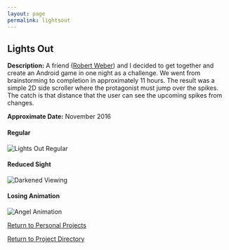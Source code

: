 ```yaml
---
layout: page
permalink: lightsout
---
```


**Lights Out**
--------------

**Description:** A friend ([Robert Weber](http://www.rawprogramming.com/#/Home)) and I decided to get together and create an Android game in one night as a challenge. We went from brainstorming to completion in approximately 11 hours. The result was a simple 2D side scroller where the protagonist must jump over the spikes. The catch is that distance that the user can see the upcoming spikes from changes.

**Approximate Date:** November 2016

#### Regular

![Lights Out Regular](https://jonscott20.github.io/Files/Images/LightsOut.png)

#### Reduced Sight

![Darkened Viewing](https://jonscott20.github.io/Files/Images/LightsOutDark.png)

#### Losing Animation

![Angel Animation](https://jonscott20.github.io/Files/Images/LightsOutDead.png)

[Return to Personal Projects](https://jonscott20.github.io/personal_projects/)

[Return to Project Directory](https://jonscott20.github.io/project_directory/)
